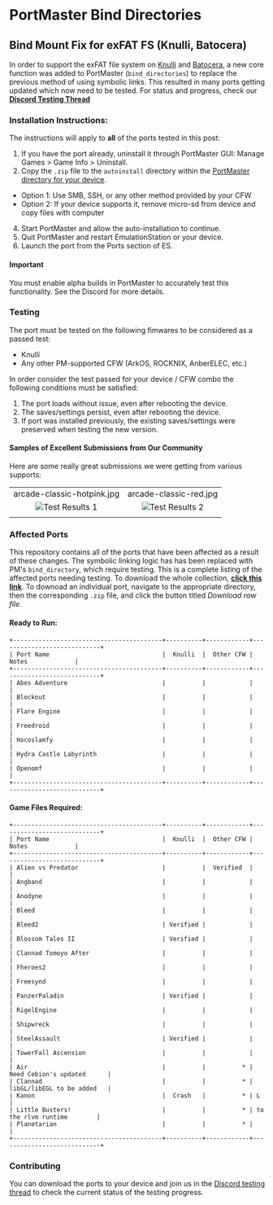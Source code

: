 # PortMaster Bind Directories
## Bind Mount Fix for exFAT FS (Knulli, Batocera)

In order to support the exFAT file system on [Knulli](https://knulli.org/) and [Batocera](https://batocera.org/), a new core function was added to PortMaster (`bind_directories`) to replace the previous method of using symbolic links. This resulted in many ports getting updated which now need to be tested. For status and progress, check our [**Discord Testing Thread**](https://discord.com/channels/1122861252088172575/1315085237788868608)

### Installation Instructions:

The instructions will apply to **all** of the ports tested in this post:
1. If you have the port already, uninstall it through PortMaster GUI: Manage Games > Game Info > Uninstall. 
2. Copy the `.zip` file to the `autoinstall` directory within the [PortMaster directory for your device](https://portmaster.games/installation.html#via-zip).
  * Option 1: Use SMB, SSH, or any other method provided by your CFW
  * Option 2: If your device supports it, remove micro-sd from device and copy files with computer
4. Start PortMaster and allow the auto-installation to continue.
5. Quit PortMaster and restart EmulationStation or your device.
6. Launch the port from the Ports section of ES.

#### Important

You must enable alpha builds in PortMaster to accurately test this functionality. See the Discord for more details.

### Testing

The port must be tested on the following fimwares to be considered as a passed test:
- Knulli
- Any other PM-supported CFW (ArkOS, ROCKNIX, AnberELEC, etc.)

In order consider the test passed for your device / CFW combo the following conditions must be satisfied:

1. The port loads without issue, even after rebooting the device.
2. The saves/settings persist, even after rebooting the device.
3. If port was installed previously, the existing saves/settings were preserved when testing the new version.

#### Samples of Excellent Submissions from Our Community

Here are some really great submissions we were getting from various supports:

|                                       |                                       |                                 
|:-------------------------------------:|:-------------------------------------:|
| arcade-classic-hotpink.jpg            | arcade-classic-red.jpg                |
| ![Test Results 1](https://github.com/t0b10-r3tr0/PortMaster-Releases/blob/main/test-result-1.png?raw=true) | ![Test Results 2](https://github.com/t0b10-r3tr0/PortMaster-Releases/blob/main/test-result-2.png?raw=true)             |                                       |
|                                       |                                       |

### Affected Ports

This repository contains all of the ports that have been affected as a result of these changes. The symbolic linking logic has has been replaced with PM's `bind_directory`, which require testing. This is a complete listing of the affected ports needing testing. To download the whole collection, [**click this link**](https://github.com/t0b10-r3tr0/PortMaster-Releases/archive/refs/heads/main.zip). To downoad an individual port, navigate to the appropriate directory, then the corresponding `.zip` file, and click the button titled *Download raw file*.

#### Ready to Run:
```
+-----------------------------------------+----------+------------+----------------------------+
| Port Name                               |  Knulli  |  Other CFW |          Notes             |
+-----------------------------------------+----------+------------+----------------------------+
| Abes Adventure                          |          |            |                            |
| Blockout                                |          |            |                            |
| Flare Engine                            |          |            |                            |
| Freedroid                               |          |            |                            |
| Hocoslamfy                              |          |            |                            |
| Hydra Castle Labyrinth                  |          |            |                            |
| Openomf                                 |          |            |                            |
+-----------------------------------------+----------+------------+----------------------------+
```

#### Game Files Required:
```
+-----------------------------------------+----------+------------+----------------------------+
| Port Name                               |  Knulli  |  Other CFW |          Notes             |
+-----------------------------------------+----------+------------+----------------------------+
| Alien vs Predator                       |          |  Verified  |                            |
| Angband                                 |          |            |                            |
| Anodyne                                 |          |            |                            |
| Bleed                                   |          |            |                            |
| Bleed2                                  | Verified |            |                            |
| Blossom Tales II                        | Verified |            |                            |
| Clannad Tomoyo After                    |          |            |                            |
| Fheroes2                                |          |            |                            |
| Freesynd                                |          |            |                            |
| PanzerPaladin                           | Verified |            |                            |
| RigelEngine                             |          |            |                            |
| Shipwreck                               |          |            |                            |
| SteelAssault                            | Verified |            |                            |
| TowerFall Ascension                     |          |            |                            |
| Air                                     |          |          * | Need Cebion's updated      |
| Clannad                                 |          |          * | libGL/libEGL to be added   |
| Kanon                                   |  Crash   |          * | L                          |
| Little Busters!                         |          |          * | to the rlvm runtime        |
| Planetarian                             |          |          * |                            |
+-----------------------------------------+----------+------------+----------------------------+
```

### Contributing

You can download the ports to your device and join us in the [Discord testing thread](https://discord.com/channels/1122861252088172575/1315085237788868608) to check the current status of the testing progress. 
